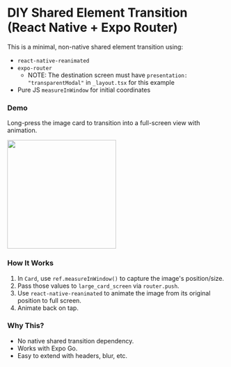 # DIY Shared Element Transition (React Native + Expo Router)

This is a minimal, non-native shared element transition using:

- `react-native-reanimated`
- `expo-router`
   - NOTE: The destination screen must have `presentation: "transparentModal"` in `_layout.tsx` for this example
- Pure JS `measureInWindow` for initial coordinates

### Demo

Long-press the image card to transition into a full-screen view with animation.

<img src="./ScreenRecording_06-11-2025%2015-39-08_1.gif" width="250"/>

### How It Works

1. In `Card`, use `ref.measureInWindow()` to capture the image's position/size.
2. Pass those values to `large_card_screen` via `router.push`.
3. Use `react-native-reanimated` to animate the image from its original position to full screen.
4. Animate back on tap.

### Why This?

- No native shared transition dependency.
- Works with Expo Go.
- Easy to extend with headers, blur, etc.
